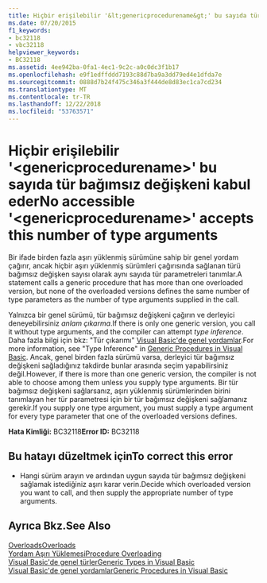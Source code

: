 ```yaml
---
title: Hiçbir erişilebilir '&lt;genericprocedurename&gt;' bu sayıda tür bağımsız değişkeni kabul eder
ms.date: 07/20/2015
f1_keywords:
- bc32118
- vbc32118
helpviewer_keywords:
- BC32118
ms.assetid: 4ee942ba-0fa1-4ec1-9c2c-a0c0dc3f1b17
ms.openlocfilehash: e9f1edffddd7193c88d7ba9a3dd79ed4e1dfda7e
ms.sourcegitcommit: 0888d7b24f475c346a3f444de8d83ec1ca7cd234
ms.translationtype: MT
ms.contentlocale: tr-TR
ms.lasthandoff: 12/22/2018
ms.locfileid: "53763571"
---
```

# <a name="no-accessible-ltgenericprocedurenamegt-accepts-this-number-of-type-arguments"></a><span data-ttu-id="4b820-102">Hiçbir erişilebilir '&lt;genericprocedurename&gt;' bu sayıda tür bağımsız değişkeni kabul eder</span><span class="sxs-lookup"><span data-stu-id="4b820-102">No accessible '&lt;genericprocedurename&gt;' accepts this number of type arguments</span></span>
<span data-ttu-id="4b820-103">Bir ifade birden fazla aşırı yüklenmiş sürümüne sahip bir genel yordam çağırır, ancak hiçbir aşırı yüklenmiş sürümleri çağırısında sağlanan türü bağımsız değişken sayısı olarak aynı sayıda tür parametreleri tanımlar.</span><span class="sxs-lookup"><span data-stu-id="4b820-103">A statement calls a generic procedure that has more than one overloaded version, but none of the overloaded versions defines the same number of type parameters as the number of type arguments supplied in the call.</span></span>  
  
 <span data-ttu-id="4b820-104">Yalnızca bir genel sürümü, tür bağımsız değişkeni çağırın ve derleyici deneyebilirsiniz *anlam çıkarma*.</span><span class="sxs-lookup"><span data-stu-id="4b820-104">If there is only one generic version, you call it without type arguments, and the compiler can attempt *type inference*.</span></span> <span data-ttu-id="4b820-105">Daha fazla bilgi için bkz: "Tür çıkarımı" [Visual Basic'de genel yordamlar](../../visual-basic/programming-guide/language-features/data-types/generic-procedures.md).</span><span class="sxs-lookup"><span data-stu-id="4b820-105">For more information, see "Type Inference" in [Generic Procedures in Visual Basic](../../visual-basic/programming-guide/language-features/data-types/generic-procedures.md).</span></span> <span data-ttu-id="4b820-106">Ancak, genel birden fazla sürümü varsa, derleyici tür bağımsız değişkeni sağladığınız takdirde bunlar arasında seçim yapabilirsiniz değil.</span><span class="sxs-lookup"><span data-stu-id="4b820-106">However, if there is more than one generic version, the compiler is not able to choose among them unless you supply type arguments.</span></span> <span data-ttu-id="4b820-107">Bir tür bağımsız değişkeni sağlarsanız, aşırı yüklenmiş sürümlerinden birini tanımlayan her tür parametresi için bir tür bağımsız değişkeni sağlamanız gerekir.</span><span class="sxs-lookup"><span data-stu-id="4b820-107">If you supply one type argument, you must supply a type argument for every type parameter that one of the overloaded versions defines.</span></span>  
  
 <span data-ttu-id="4b820-108">**Hata Kimliği:** BC32118</span><span class="sxs-lookup"><span data-stu-id="4b820-108">**Error ID:** BC32118</span></span>  
  
## <a name="to-correct-this-error"></a><span data-ttu-id="4b820-109">Bu hatayı düzeltmek için</span><span class="sxs-lookup"><span data-stu-id="4b820-109">To correct this error</span></span>  
  
-   <span data-ttu-id="4b820-110">Hangi sürüm arayın ve ardından uygun sayıda tür bağımsız değişkeni sağlamak istediğiniz aşırı karar verin.</span><span class="sxs-lookup"><span data-stu-id="4b820-110">Decide which overloaded version you want to call, and then supply the appropriate number of type arguments.</span></span>  
  
## <a name="see-also"></a><span data-ttu-id="4b820-111">Ayrıca Bkz.</span><span class="sxs-lookup"><span data-stu-id="4b820-111">See Also</span></span>  
 [<span data-ttu-id="4b820-112">Overloads</span><span class="sxs-lookup"><span data-stu-id="4b820-112">Overloads</span></span>](../../visual-basic/language-reference/modifiers/overloads.md)  
 [<span data-ttu-id="4b820-113">Yordam Aşırı Yüklemesi</span><span class="sxs-lookup"><span data-stu-id="4b820-113">Procedure Overloading</span></span>](../../visual-basic/programming-guide/language-features/procedures/procedure-overloading.md)  
 [<span data-ttu-id="4b820-114">Visual Basic'de genel türler</span><span class="sxs-lookup"><span data-stu-id="4b820-114">Generic Types in Visual Basic</span></span>](../../visual-basic/programming-guide/language-features/data-types/generic-types.md)  
 [<span data-ttu-id="4b820-115">Visual Basic'de genel yordamlar</span><span class="sxs-lookup"><span data-stu-id="4b820-115">Generic Procedures in Visual Basic</span></span>](../../visual-basic/programming-guide/language-features/data-types/generic-procedures.md)
